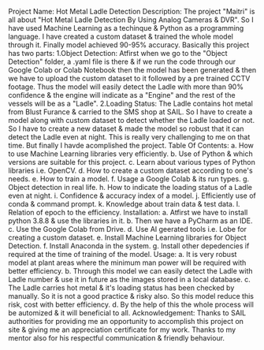 Project Name: Hot Metal Ladle Detection
Description: The project "Maitri" is all about "Hot Metal Ladle Detection By Using Analog Cameras & DVR". So I have used Machine Learning as a techinque & Python as a programming language. I have created a custom dataset & trained the whole model through it. Finally model achieved 90-95% accuracy. Basically this project has two parts:
1.Object Detection: Atfirst when we go to the "Object Detection" folder, a .yaml file is there & if we run the code through our Google Colab or Colab Notebook then the model has been generated & then we have to upload the custom dataset to it followed by a pre trained CCTV footage. Thus the model will easily detect the Ladle with more than 90% confidence & the engine will indicate as a "Engine" and the rest of the vessels will be as a "Ladle".
2.Loading Status: The Ladle contains hot metal from Blust Furance & carried to the SMS shop at SAIL. So I have to create a model along with custom dataset to detect whether the Ladle loaded or not. So I have to create a new dataset & made the model so robust that it can detect the Ladle even at night. This is really very challenging to me on that time. But finally I havde acomplished the project. 
Table Of Contents:
a. How to use Machine Learning libraries very efficiently.
b. Use of Python & which versions are suitable for this project.
c. Learn about various types of Python libraries i.e. OpenCV.
d. How to create a custom dataset according to one's needs.
e. How to train a model.
f. Usage a Google Colab & its run types.
g. Object detection in real life.
h. How to indicate the loading status of a Ladle even at night.
i. Confidence & accuracy index of a model.
j. Efficiently use of conda & command prompt.
k. Knowledge about train data & test data.
l. Relation of epoch to the efficiency. 
Installation:
a. Atfirst we have to install python 3.8.8 & use the libraries in it. 
b. Then we have a PyCharm as an IDE. 
c. Use the Google Colab from Drive.
d. Use AI geerated tools i.e. Lobe for creating a custom dataset.
e. Install Machine Learning libraries for Object Detection.
f. Install Anaconda in the system.
g. Install other depedencies if required at the time of training of the model.
Usage:
a. It is very robust model at plant areas where the minimum man power will be required with better efficiency. 
b. Through this model we can easily detect the Ladle with Ladle number & use it in future as the images stored in a local database.
c. The Ladle carries hot metal & it's loading status has been checked by manually. So it is not a good practice & risky also. So this model reduce this risk, cost with better efficiency.
d. By the help of this the whole process will be automized & it will beneficial to all.
Acknowledgement:
Thanks to SAIL authorities for providing me an opportunity to accomplish this project on site & giving me an appreciation certificate for my work. Thanks to my mentor also for his respectful communication & friendly behaviour.

